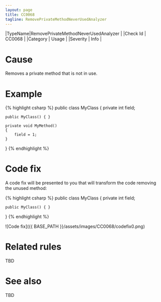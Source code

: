 ```yaml
---
layout: page
title: CC0068
tagline: RemovePrivateMethodNeverUsedAnalyzer
---
```


|TypeName|RemovePrivateMethodNeverUsedAnalyzer |
|Check Id | CC0068 |
|Category | Usage |
|Severity | Info |

# Cause

Removes a private method that is not in use.

# Example

{% highlight csharp %}
public class MyClass
{
    private int field;

    public MyClass() { }

    private void MyMethod()
    {
        field = 1;            
    }
}
{% endhighlight %}

# Code fix

A code fix will be presented to you that will transform the code removing the unused method:

{% highlight csharp %}
public class MyClass
{
    private int field;

    public MyClass() { }
}
{% endhighlight %}

![Code fix]({{ BASE_PATH }}/assets/images/CC0068/codefix0.png)

# Related rules

TBD

# See also

TBD
